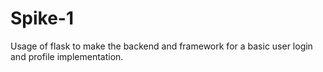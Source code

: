 # Spike-1
Usage of flask to make the backend and framework for a basic user login and profile implementation.  
